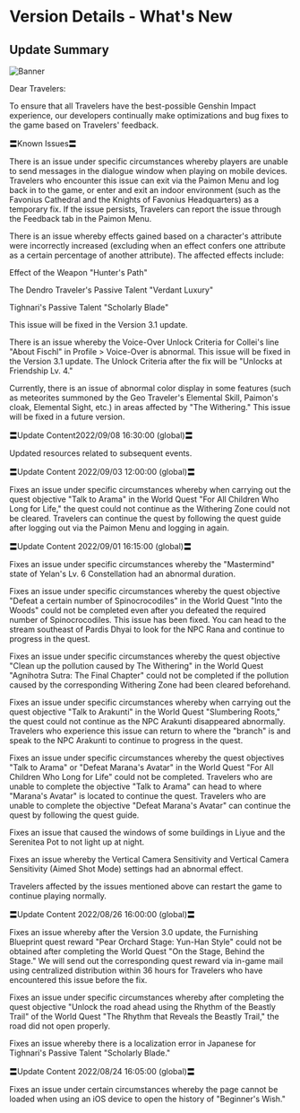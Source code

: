 # Version Details - What's New 
## Update Summary
![Banner](https://sdk.hoyoverse.com/upload/announcement/2020/11/11/0c4d0c742dde8334be30352fa3f5fb5b_4067277611421326976.jpg)

Dear Travelers:

To ensure that all Travelers have the best-possible Genshin Impact experience, our developers continually make optimizations and bug fixes to the game based on Travelers' feedback.

〓Known Issues〓

There is an issue under specific circumstances whereby players are unable to send messages in the dialogue window when playing on mobile devices. Travelers who encounter this issue can exit via the Paimon Menu and log back in to the game, or enter and exit an indoor environment (such as the Favonius Cathedral and the Knights of Favonius Headquarters) as a temporary fix. If the issue persists, Travelers can report the issue through the Feedback tab in the Paimon Menu.

There is an issue whereby effects gained based on a character's attribute were incorrectly increased (excluding when an effect confers one attribute as a certain percentage of another attribute). The affected effects include:

Effect of the Weapon "Hunter's Path"

The Dendro Traveler's Passive Talent "Verdant Luxury"

Tighnari's Passive Talent "Scholarly Blade"

This issue will be fixed in the Version 3.1 update.

There is an issue whereby the Voice-Over Unlock Criteria for Collei's line "About Fischl" in Profile > Voice-Over is abnormal. This issue will be fixed in the Version 3.1 update. The Unlock Criteria after the fix will be "Unlocks at Friendship Lv. 4."

Currently, there is an issue of abnormal color display in some features (such as meteorites summoned by the Geo Traveler's Elemental Skill, Paimon's cloak, Elemental Sight, etc.) in areas affected by "The Withering." This issue will be fixed in a future version.

〓Update Content2022/09/08 16:30:00 (global)〓

Updated resources related to subsequent events.

〓Update Content 2022/09/03 12:00:00 (global)〓

Fixes an issue under specific circumstances whereby when carrying out the quest objective "Talk to Arama" in the World Quest "For All Children Who Long for Life," the quest could not continue as the Withering Zone could not be cleared. Travelers can continue the quest by following the quest guide after logging out via the Paimon Menu and logging in again.

〓Update Content 2022/09/01 16:15:00 (global)〓

Fixes an issue under specific circumstances whereby the "Mastermind" state of Yelan's Lv. 6 Constellation had an abnormal duration.

Fixes an issue under specific circumstances whereby the quest objective "Defeat a certain number of Spinocrocodiles" in the World Quest "Into the Woods" could not be completed even after you defeated the required number of Spinocrocodiles. This issue has been fixed. You can head to the stream southeast of Pardis Dhyai to look for the NPC Rana and continue to progress in the quest.

Fixes an issue under specific circumstances whereby the quest objective "Clean up the pollution caused by The Withering" in the World Quest "Agnihotra Sutra: The Final Chapter" could not be completed if the pollution caused by the corresponding Withering Zone had been cleared beforehand.

Fixes an issue under specific circumstances whereby when carrying out the quest objective "Talk to Arakunti" in the World Quest "Slumbering Roots," the quest could not continue as the NPC Arakunti disappeared abnormally. Travelers who experience this issue can return to where the "branch" is and speak to the NPC Arakunti to continue to progress in the quest.

Fixes an issue under specific circumstances whereby the quest objectives "Talk to Arama" or "Defeat Marana's Avatar" in the World Quest "For All Children Who Long for Life" could not be completed. Travelers who are unable to complete the objective "Talk to Arama" can head to where "Marana's Avatar" is located to continue the quest. Travelers who are unable to complete the objective "Defeat Marana's Avatar" can continue the quest by following the quest guide.

Fixes an issue that caused the windows of some buildings in Liyue and the Serenitea Pot to not light up at night.

Fixes an issue whereby the Vertical Camera Sensitivity and Vertical Camera Sensitivity (Aimed Shot Mode) settings had an abnormal effect.

Travelers affected by the issues mentioned above can restart the game to continue playing normally.

〓Update Content 2022/08/26 16:00:00 (global)〓

Fixes an issue whereby after the Version 3.0 update, the Furnishing Blueprint quest reward "Pear Orchard Stage: Yun-Han Style" could not be obtained after completing the World Quest "On the Stage, Behind the Stage." We will send out the corresponding quest reward via in-game mail using centralized distribution within 36 hours for Travelers who have encountered this issue before the fix.

Fixes an issue under specific circumstances whereby after completing the quest objective "Unlock the road ahead using the Rhythm of the Beastly Trail" of the World Quest "The Rhythm that Reveals the Beastly Trail," the road did not open properly.

Fixes an issue whereby there is a localization error in Japanese for Tighnari's Passive Talent "Scholarly Blade."

〓Update Content 2022/08/24 16:05:00 (global)〓

Fixes an issue under certain circumstances whereby the page cannot be loaded when using an iOS device to open the history of "Beginner's Wish."
